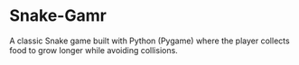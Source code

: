 # Snake-Gamr
A classic Snake game built with Python (Pygame) where the player collects food to grow longer while avoiding collisions.
